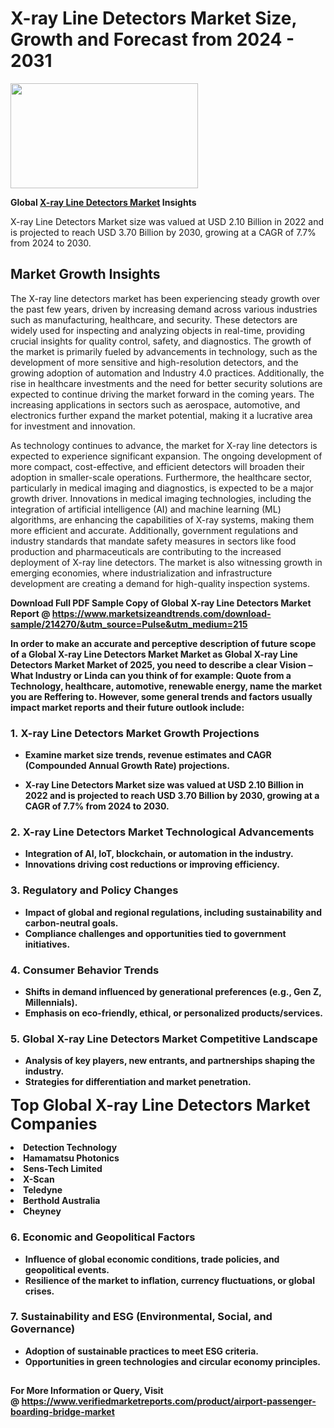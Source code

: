 <H1>X-ray Line Detectors Market Size, Growth and Forecast from 2024 - 2031</H1><img class="aligncenter size-medium wp-image-584254" src="https://thirdeyenews.in/wp-content/uploads/2024/09/Global-Market-Research-300x168.jpeg" alt="" width="300" height="168" /><p><strong>Global&nbsp;<a href="https://www.marketsizeandtrends.com/download-sample/214270/&amp;utm_source=Pulse&amp;utm_medium=215">X-ray Line Detectors Market</a> Insights</strong></p><p>X-ray Line Detectors Market size was valued at USD 2.10 Billion in 2022 and is projected to reach USD 3.70 Billion by 2030, growing at a CAGR of 7.7% from 2024 to 2030.</p><p><h2>Market Growth Insights</h2> <p>The X-ray line detectors market has been experiencing steady growth over the past few years, driven by increasing demand across various industries such as manufacturing, healthcare, and security. These detectors are widely used for inspecting and analyzing objects in real-time, providing crucial insights for quality control, safety, and diagnostics. The growth of the market is primarily fueled by advancements in technology, such as the development of more sensitive and high-resolution detectors, and the growing adoption of automation and Industry 4.0 practices. Additionally, the rise in healthcare investments and the need for better security solutions are expected to continue driving the market forward in the coming years. The increasing applications in sectors such as aerospace, automotive, and electronics further expand the market potential, making it a lucrative area for investment and innovation.</p> <p><strong></strong></p> <p>As technology continues to advance, the market for X-ray line detectors is expected to experience significant expansion. The ongoing development of more compact, cost-effective, and efficient detectors will broaden their adoption in smaller-scale operations. Furthermore, the healthcare sector, particularly in medical imaging and diagnostics, is expected to be a major growth driver. Innovations in medical imaging technologies, including the integration of artificial intelligence (AI) and machine learning (ML) algorithms, are enhancing the capabilities of X-ray systems, making them more efficient and accurate. Additionally, government regulations and industry standards that mandate safety measures in sectors like food production and pharmaceuticals are contributing to the increased deployment of X-ray line detectors. The market is also witnessing growth in emerging economies, where industrialization and infrastructure development are creating a demand for high-quality inspection systems.</p> <p><strong></p><p><span class=""><strong>Download Full PDF Sample Copy of Global X-ray Line Detectors Market Report</strong> @ <a href="https://www.marketsizeandtrends.com/download-sample/214270/&amp;utm_source=Pulse&amp;utm_medium=215" target="_blank">https://www.marketsizeandtrends.com/download-sample/214270/&amp;utm_source=Pulse&amp;utm_medium=215</a></span></p><p>In order to make an accurate and perceptive description of future scope of a Global&nbsp;X-ray Line Detectors Market Market as Global&nbsp;X-ray Line Detectors Market Market of 2025, you need to describe a clear Vision &ndash; What Industry or Linda can you think of for example: Quote from a Technology, healthcare, automotive, renewable energy, name the market you are Reffering to. However, some general trends and factors usually impact market reports and their future outlook include:</p><h3>1.&nbsp;<strong>X-ray Line Detectors Market Growth Projections</strong></h3><ul><li>Examine market size trends, revenue estimates and CAGR (Compounded Annual Growth Rate) projections.</li><li><p>X-ray Line Detectors Market size was valued at USD 2.10 Billion in 2022 and is projected to reach USD 3.70 Billion by 2030, growing at a CAGR of 7.7% from 2024 to 2030.</p></li></ul><h3>2.&nbsp;<strong>X-ray Line Detectors Market Technological Advancements</strong></h3><ul><li>Integration of AI, IoT, blockchain, or automation in the industry.</li><li>Innovations driving cost reductions or improving efficiency.</li></ul><h3>3.&nbsp;<strong>Regulatory and Policy Changes</strong></h3><ul><li>Impact of global and regional regulations, including sustainability and carbon-neutral goals.</li><li>Compliance challenges and opportunities tied to government initiatives.</li></ul><h3>4.&nbsp;<strong>Consumer Behavior Trends</strong></h3><ul><li>Shifts in demand influenced by generational preferences (e.g., Gen Z, Millennials).</li><li>Emphasis on eco-friendly, ethical, or personalized products/services.</li></ul><h3>5.&nbsp;<strong>Global X-ray Line Detectors Market Competitive Landscape</strong></h3><ul><li>Analysis of key players, new entrants, and partnerships shaping the industry.</li><li>Strategies for differentiation and market penetration.</li></ul><p data-pm-slice="1 1 []"><span style="color: inherit; font-family: inherit; font-size: 25px;">Top Global X-ray Line Detectors Market Companies</span></p><div class="" data-test-id=""><p><li>Detection Technology</li><li> Hamamatsu Photonics</li><li> Sens-Tech Limited</li><li> X-Scan</li><li> Teledyne</li><li> Berthold Australia</li><li> Cheyney</li></p></div><h3>6.&nbsp;<strong>Economic and Geopolitical Factors</strong></h3><ul><li>Influence of global economic conditions, trade policies, and geopolitical events.</li><li>Resilience of the market to inflation, currency fluctuations, or global crises.</li></ul><h3>7.&nbsp;<strong>Sustainability and ESG (Environmental, Social, and Governance)</strong></h3><ul><li>Adoption of sustainable practices to meet ESG criteria.</li><li>Opportunities in green technologies and circular economy principles.</li></ul><h2><strong style="font-size: 14px;">For More Information or Query, Visit @&nbsp;</strong><a style="background-color: #ffffff; font-size: 14px;" href="https://www.marketsizeandtrends.com/report/x-ray-line-detectors-market/" target="_blank">https://www.verifiedmarketreports.com/product/airport-passenger-boarding-bridge-market</a></h2>
